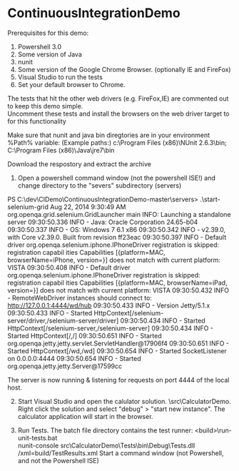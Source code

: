 
ContinuousIntegrationDemo
=========================

Prerequisites for this demo:

1. Powershell 3.0
2. Some version of Java
3. nunit
4. Some version of the Google Chrome Browser. (optionally IE and FireFox)
5. Visual Studio to run the tests
6. Set your default browser to Chrome.

The tests that hit the other web drivers (e.g. FireFox,IE) are commented out to keep this demo simple.  
Uncomment these tests and install the browsers on the web driver target to for this functionality

Make sure that nunit and java bin diregtories are in your environment %Path% variable:
(Example paths:)
c:\Program Files (x86)\NUnit 2.6.3\bin; C:\Program Files (x86)\Java\jre7\bin

Download the respostory and extract the archive

1. Open a powershell command window (not the powershell ISE!) and change directory to the "severs" subdirectory (<root>servers)

PS C:\dev\CIDemo\ContinuousIntegrationDemo-master\servers> .\start-selenium-grid
Aug 22, 2014 9:30:49 AM org.openqa.grid.selenium.GridLauncher main
INFO: Launching a standalone server
09:30:50.336 INFO - Java: Oracle Corporation 24.65-b04
09:30:50.337 INFO - OS: Windows 7 6.1 x86
09:30:50.342 INFO - v2.39.0, with Core v2.39.0. Built from revision ff23eac
09:30:50.397 INFO - Default driver org.openqa.selenium.iphone.IPhoneDriver registration is skipped: registration capabil
ities Capabilities [{platform=MAC, browserName=iPhone, version=}] does not match with current platform: VISTA
09:30:50.408 INFO - Default driver org.openqa.selenium.iphone.IPhoneDriver registration is skipped: registration capabil
ities Capabilities [{platform=MAC, browserName=iPad, version=}] does not match with current platform: VISTA
09:30:50.432 INFO - RemoteWebDriver instances should connect to: http://127.0.0.1:4444/wd/hub
09:30:50.433 INFO - Version Jetty/5.1.x
09:30:50.433 INFO - Started HttpContext[/selenium-server/driver,/selenium-server/driver]
09:30:50.434 INFO - Started HttpContext[/selenium-server,/selenium-server]
09:30:50.434 INFO - Started HttpContext[/,/]
09:30:50.651 INFO - Started org.openqa.jetty.jetty.servlet.ServletHandler@17906f4
09:30:50.651 INFO - Started HttpContext[/wd,/wd]
09:30:50.654 INFO - Started SocketListener on 0.0.0.0:4444
09:30:50.654 INFO - Started org.openqa.jetty.jetty.Server@17599cc

The server is now running & listening for requests on port 4444 of the local host.

2. Start Visual Studio and open the calulator solution.  <root>\src\CalculatorDemo. Right click the solution and select
"debug" > "start new instance".  The calculator application will start in the browser.

3. Run Tests. The batch file directory contains the test runner: <root>\<build>\run-unit-tests.bat  
nunit-console src\CalculatorDemo\Tests\bin\Debug\Tests.dll /xml=build/TestResults.xml
Start a command window (not Powershell, and not the Powershell ISE)


















